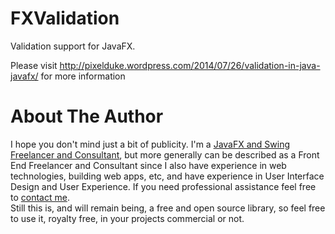 FXValidation
============

Validation support for JavaFX.

Please visit http://pixelduke.wordpress.com/2014/07/26/validation-in-java-javafx/ for more information

# About The Author
I hope you don't mind just a bit of publicity. I'm a [JavaFX and Swing Freelancer and Consultant](https://www.pixelduke.com),
but more generally can be described as a Front End Freelancer and Consultant since I also have experience in web technologies,
building web apps, etc, and have experience in User Interface Design and User Experience. If you need professional assistance 
feel free to [contact me](https://www.pixelduke.com/contact).  
Still this is, and will remain being, a free and open source library, so feel free to use it, royalty free, in your projects commercial or not.
